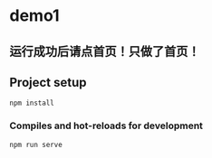 # demo1

## 运行成功后请点首页！只做了首页！

## Project setup
```
npm install
```

### Compiles and hot-reloads for development
```
npm run serve
```

